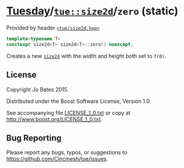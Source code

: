 [Tuesday](../../../README.md)/[`tue::size2d`](../../headers/size2d.md)/`zero` (static)
======================================================================================
Provided by header [`<tue/size2d.hpp>`](../../headers/size2d.md)

```c++
template<typename T>
constexpr size2d<T> size2d<T>::zero() noexcept;
```

Creates a new [`size2d`](../../headers/size2d.md) with the width and height both
set to `T(0)`.

License
-------
Copyright Jo Bates 2015.

Distributed under the Boost Software License, Version 1.0.

See accompanying file [LICENSE_1_0.txt](../../../LICENSE_1_0.txt) or copy at
http://www.boost.org/LICENSE_1_0.txt.

Bug Reporting
-------------
Please report any bugs, typos, or suggestions to
https://github.com/Cincinesh/tue/issues.
